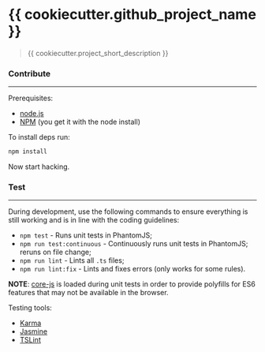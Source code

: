 # {{ cookiecutter.github_project_name }}

> {{ cookiecutter.project_short_description }}


### Contribute
--------------
Prerequisites:
- [node.js](http://nodejs.org/)
- [NPM](https://www.npmjs.com) (you get it with the node install)

To install deps run:
```bash
npm install
```

Now start hacking.


### Test
--------
During development, use the following commands to ensure everything is still working and is in line with the coding guidelines:
- `npm test` - Runs unit tests in PhantomJS;
- `npm run test:continuous` - Continuously runs unit tests in PhantomJS; reruns on file change;
- `npm run lint` - Lints all `.ts` files;
- `npm run lint:fix` - Lints and fixes errors (only works for some rules).

**NOTE**: [core-js](https://github.com/zloirock/core-js) is loaded during unit tests in order to provide polyfills for ES6 features that may not be available in the browser.

Testing tools:
- [Karma](https://github.com/karma-runner/karma)
- [Jasmine](https://jasmine.github.io/2.0/introduction.html)
- [TSLint](https://github.com/palantir/tslint)
